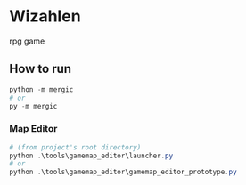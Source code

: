 # Wizahlen

rpg game

## How to run

```ps1
python -m mergic
# or
py -m mergic
```

### Map Editor

```ps1
# (from project's root directory)
python .\tools\gamemap_editor\launcher.py
# or
python .\tools\gamemap_editor\gamemap_editor_prototype.py
```
